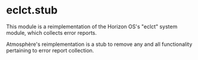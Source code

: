# eclct.stub
This module is a reimplementation of the Horizon OS's "eclct" system module, which collects error reports.

Atmosphère's reimplementation is a stub to remove any and all functionality pertaining to error report collection.
